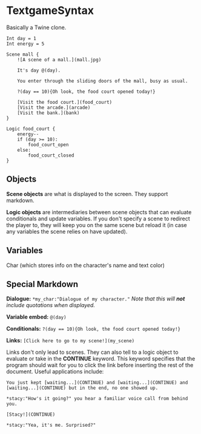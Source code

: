 # TextgameSyntax

Basically a Twine clone.

```
Int day = 1
Int energy = 5

Scene mall {
    ![A scene of a mall.](mall.jpg)

    It's day @(day).

    You enter through the sliding doors of the mall, busy as usual.

    ?(day == 10){Oh look, the food court opened today!}

    [Visit the food court.](food_court)
    [Visit the arcade.](arcade)
    [Visit the bank.](bank)
}

Logic food_court {
    energy--
    if (day >= 10):
        food_court_open
    else:
        food_court_closed
}
```

## Objects

**Scene objects** are what is displayed to the screen. They support markdown.

**Logic objects** are intermediaries between scene objects that can evaluate conditionals and update variables. If you don't specify a scene to redirect the player to, they will keep you on the same scene but reload it (in case any variables the scene relies on have updated).

## Variables

Char (which stores info on the character's name and text color)

## Special Markdown

**Dialogue:** `*my_char:"Dialogue of my character."` _Note that this will **not** include quotations when displayed._

**Variable embed:** `@(day)`

**Conditionals:** `?(day == 10){Oh look, the food court opened today!}`

**Links:** `[Click here to go to my scene!](my_scene)`

Links don't only lead to scenes. They can also tell to a logic object to evaluate or take in the **CONTINUE** keyword. This keyword specifies that the program should wait for you to click the link before inserting the rest of the document. Useful applications include:

```
You just kept [waiting...](CONTINUE) and [waiting...](CONTINUE) and [waiting...](CONTINUE) but in the end, no one showed up.
```

```
*stacy:"How's it going?" you hear a familiar voice call from behind you.

[Stacy!](CONTINUE)

*stacy:"Yea, it's me. Surprised?"
```
